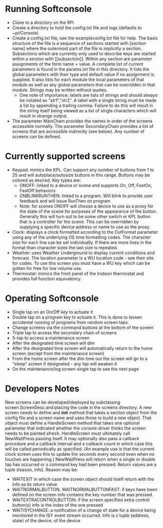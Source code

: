 # Running Softconsole
* Clone to a directory on the RPi
* Create a directory to hold the config.txt file and logs (defaults to ~pi/Console)
* Create a config.txt file, see the exampleconfig.txt file for help.  The basic structure of the file
is a sequence of sections started with \[section name] where the outermost part of the file is implicitly a section.  Subsections which
are currently only used to describe keys are started within a section with \[\[subsection]].  Within any section are parameter assignments
of the form name = value.  A complete list of current parameters is found in the params.txt file in this directory.  It lists the
global parameters with their type and default value if no assignment is supplied.  It also lists for each module the local parameters of that 
module as well as any global parameters that can be overridden in that module.  Strings may be written without quotes.  
  * One note of
importance: labels are lists of strings and should always be notated as "str1","str2".  A label with a single string must be made a list
by appending a trailing comma.  Failure to do this will result in the string itself being viewed as a list of single characters which will
result in strange output.
* The parameter MainChain provides the names in order of the screens accessible normally.  The parameter SecondaryChain provides a list
of screens that are accessible indirectly (see below).  Any number of screens can be defined.

# Currently supported screens
* Keypad: mimics the KPL.  Can support any number of buttons from 1 to 25 and will autoplace/autosize buttons in this range.  Buttons
may be colored as desired.  Key types are:
  * ONOFF: linked to a device or scene and supports On, Off, FastOn, FastOff behaviors
  * ONBLINKRUNTHEN: linked to a program.  Will blink to provide user feedback and will issue RunThen on program
  * Note: for scenes ONOFF will choose a device to use as a proxy for the state of the scene for purposes of the appearance of the
  button.  Generally this will turn out to be some other switch or KPL button that is a controller for the scene.  This can be
  overridden by supplying a specific device address or name to use as the proxy.
* Clock: displays a clock formatted according to the OutFormat parameter using any of the underlying OS time formatting codes.  The
character size for each line can be set individually.  If there are more lines in the format than character sizes the last size is
repeated.
* Weather: uses Weather Underground to display current conditions and forecast.  The location parameter is a WU location code - see their
site for codes.  To use this screen you must have a WU key which can be gotten for free for low volume use.
* Thermostat: mimics the front panel of the Insteon thermostat and provides full function equivalency.


# Operating Softconsole
* Single tap on an On/Off key to actuate it
* Double tap on a program key to actuate it.  This is done to lessen accidental running of programs from random screen taps.
* Change screens via the command buttons at the bottom of the screen
* Triple tap to access the secondary chain of screens 
* 5-tap to access a maintenance screen
* After the designated time screen will dim
* After the designated time screen will automatically return to the home screen (except from the maintenance screen)
* From the home screen after the dim time out the screen will go to a "sleep" screen if designated - any tap will awaken it
* On the maintenance/log screen single tap to see the next page

# Developers Notes
New screens can be developed/deployed by subclassing screen.ScreenDesc and placing the code in the screens directory.  A new screen
needs to define and __init__ method that takes a section object from the config file and a screen name and uses those to build a
new object.  That object must define a HandleScreen method that takes one optional parameter that indicated whether the console
driver thinks the screen needs to be painted afresh.  HandleScreen must ultimately call NewWaitPress passing itself.  It may optionally
also pass a callback procedure and a callback interval  and a callback count in which case this will be called periodically as specified.  (An example
use is that the current clock screen uses this to update the seconds every second even when no touches are happening.)  NewWaitPress
will return when a single or double tap has occurred or s command key had been pressed.  Return values are a tuple (reason, info).  Reason
may be:
 * WAITEXIT in which case the screen object should itself return with the info as its return value
 * WAITNORMALBUTTON, WAITNORMALBUTTONFAST: if keys have been defined on the screen info contains the key number that was pressed.
 * WAITEXTRACONTROLBUTTON: if the screen specified extra control button(s) info is the index of the one pressed
 * WAITISYCHANGE: a notification of a change of state for a device being monitored in the ISY event stream occurred. Info is s tuple
 (address, state) of the device.
 of the device
